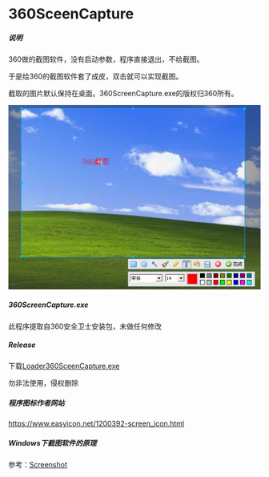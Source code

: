 # 360SceenCapture


##### 说明

360做的截图软件，没有启动参数，程序直接退出，不给截图。

于是给360的截图软件套了成皮，双击就可以实现截图。

截取的图片默认保持在桌面。360ScreenCapture.exe的版权归360所有。


![snatshot](./snatshot.png)

##### 360ScreenCapture.exe
此程序提取自360安全卫士安装包，未做任何修改

##### Release

下载[Loader360SceenCapture.exe](./bin/Loader360SceenCapture.exe)

勿非法使用，侵权删除

##### 程序图标作者网站

https://www.easyicon.net/1200392-screen_icon.html

#####  Windows下截图软件的原理

参考：[Screenshot](https://github.com/wanttobeno/Screenshot)